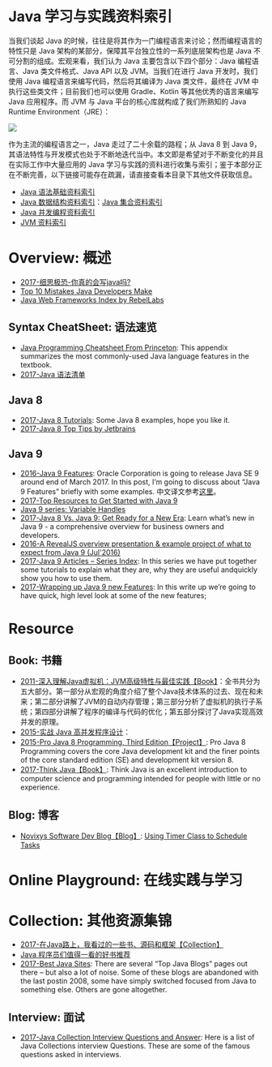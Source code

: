 
# Java 学习与实践资料索引

当我们谈起 Java 的时候，往往是将其作为一门编程语言来讨论；然而编程语言的特性只是 Java 架构的某部分，保障其平台独立性的一系列底层架构也是 Java 不可分割的组成。宏观来看，我们认为 Java 主要包含以下四个部分：Java 编程语言、Java 类文件格式、Java API 以及 JVM。当我们在进行 Java 开发时，我们使用 Java 编程语言来编写代码，然后将其编译为 Java 类文件，最终在 JVM 中执行这些类文件；目前我们也可以使用 Gradle、Kotlin 等其他优秀的语言来编写 Java 应用程序。而 JVM 与 Java 平台的核心库就构成了我们所熟知的 Java Runtime Environment（JRE）：

![](https://coding.net/u/hoteam/p/Cache/git/raw/master/2017/8/1/java.png)

作为主流的编程语言之一，Java 走过了二十余载的路程；从 Java 8 到 Java 9，其语法特性与开发模式也处于不断地迭代当中。本文即是希望对于不断变化的并且在实际工作中大量应用的 Java 学习与实践的资料进行收集与索引；鉴于本部分正在不断完善，以下链接可能存在疏漏，请直接查看本目录下其他文件获取信息。

- [Java 语法基础资料索引]()
- [Java 数据结构资料索引]()：[Java 集合资料索引]()
- [Java 并发编程资料索引]()
- [JVM 资料索引]()

# Overview: 概述

- [2017-细思极恐-你真的会写java吗?](http://6me.us/IZ45)
- [Top 10 Mistakes Java Developers Make](http://www.gauravkgupta.com/top-10-mistakes-java-developers-make/)
- [Java Web Frameworks Index by RebelLabs](https://zeroturnaround.com/rebellabs/java-web-frameworks-index-by-rebellabs/)

## Syntax CheatSheet: 语法速览
- [Java Programming Cheatsheet From Princeton](http://introcs.cs.princeton.edu/java/11cheatsheet/): This appendix summarizes the most commonly-used Java language features in the textbook.
- [2017-Java 语法清单](https://zhuanlan.zhihu.com/p/25578170)

## Java 8
- [2017-Java 8 Tutorials](https://www.mkyong.com/tutorials/java-8-tutorials/): Some Java 8 examples, hope you like it.
- [2017-Java 8 Top Tips by Jetbrains](https://blog.jetbrains.com/idea/2016/07/java-8-top-tips/)

## Java 9
- [2016-Java 9 Features](http://www.journaldev.com/13121/java-9-features-with-examples): Oracle Corporation is going to release Java SE 9 around end of March 2017. In this post, I’m going to discuss about “Java 9 Features” briefly with some examples. 中文译文参考[这里](http://6me.us/UFu)。
- [2017-Top Resources to Get Started with Java 9](https://www.sitepoint.com/java-9-resources/)
- [Java 9 series: Variable Handles](https://www.voxxed.com/blog/2016/11/java-9-series-variable-handles/?utm_source=mybridge&utm_medium=ios&utm_campaign=read_more)
- [2017-Java 8 Vs. Java 9: Get Ready for a New Era](https://www.romexsoft.com/blog/java-8-vs-java-9/): Learn what’s new in Java 9 - a comprehensive overview for business owners and developers.
- [2016-A RevealJS overview presentation & example project of what to expect from Java 9 (Jul'2016)](https://github.com/bentolor/java9-in-action/blob/master/playground/src/main/java/de/exxcellent/java9/module-info.java)
- [2017-Java 9 Articles – Series Index](https://blog.idrsolutions.com/2017/06/java-9-articles-series-index/): In this series we have put together some tutorials to explain what they are, why they are useful andquickly show you how to use them.
- [2017-Wrapping up Java 9 new Features](https://aboullaite.me/wrapping-up-java-9-new-features/): In this write up we’re going to have quick, high level look at some of the new features;

# Resource
## Book: 书籍
- [2011-深入理解Java虚拟机：JVM高级特性与最佳实践【Book】](https://parg.co/b1E)：全书共分为五大部分。第一部分从宏观的角度介绍了整个Java技术体系的过去、现在和未来；第二部分讲解了JVM的自动内存管理；第三部分分析了虚拟机的执行子系统；第四部分讲解了程序的编译与代码的优化；第五部分探讨了Java实现高效并发的原理。
- [2015-实战 Java 高并发程序设计]()：
- [2015-Pro Java 8 Programming, Third Edition【Project】](https://www.safaribooksonline.com/library/view/pro-java-8/9781484206416/): Pro Java 8 Programming covers the core Java development kit and the finer points of the core standard edition (SE) and development kit version 8.
- [2017-Think Java【Book】](https://books.trinket.io/thinkjava/): Think Java is an excellent introduction to computer science and programming intended for people with little or no experience.

## Blog: 博客
- [Novixys Software Dev Blog【Blog】](http://www.novixys.com/blog/): [Using Timer Class to Schedule Tasks](http://www.novixys.com/blog/using-timer-schedule-tasks/)



# Online Playground: 在线实践与学习

# Collection: 其他资源集锦
- [2017-在Java路上，我看过的一些书、源码和框架【Collection】](http://www.jianshu.com/p/4a41ee88bd82)
- [Java 程序员们值得一看的好书推荐](https://zhuanlan.zhihu.com/p/23444919)
- [2017-Best Java Sites](http://www.baeldung.com/java-blogs): There are several “Top Java Blogs” pages out there – but also a lot of noise. Some of these blogs are abandoned with the last postin 2008, some have simply switched focused from Java to something else. Others are gone altogether.

## Interview: 面试
- [2017-Java Collection Interview Questions and Answer](https://parg.co/bak): Here is a list of Java Collections interview Questions. These are some of the famous questions asked in interviews.